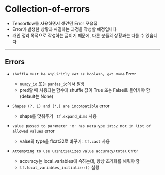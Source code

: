 # Collection-of-errors
- Tensorflow를 사용하면서 생겼던 Error 모음집
- Error가 발생한 상황과 해결하는 과정을 작성할 예정입니다
- 개인 정리 목적으로 작성하는 글이기 때문에, 다른 분들의 상황과는 다를 수 있습니다

---
## Errors
- ```shuffle must be explicitly set as boolean; got None``` Error
    - ```numpy_io``` 또는 ```pandas_io```에서 발생
    - pred할 때 사용되는 함수에 shuffle 값이 True 또는 False로 들어가야 함(default는 None)

- ```Shapes (?, 1) and (?,) are incompatible``` error
    - shape를 맞춰주기 : ```tf.expand_dims``` 사용
- ```Value passed to parameter 'x' has DataType int32 not in list of allowed values``` error
    - value의 type을 float32로 바꾸기 : ```tf.cast``` 사용
- ```Attempting to use uninitialized value accuracy/total``` error
    - accuracy는 local_variables에 속하는데, 항상 초기화를 해줘야 함
    -  ```tf.local_variables_initializer()``` 실행    
